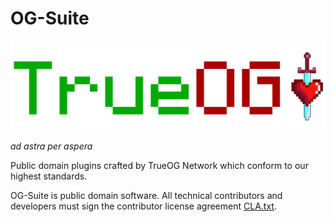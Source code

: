 # OG-Suite

![Icon](https://github.com/true-og/website/blob/main/assets/images/logos/Logo-Alternate-Transparent.png)

*ad astra per aspera*

Public domain plugins crafted by TrueOG Network which conform to our highest standards. 

OG-Suite is public domain software. All technical contributors and developers must sign the contributor license agreement [CLA.txt](https://github.com/true-og/OG-Suite/blob/main/CLA.txt).
